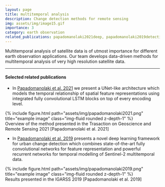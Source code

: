 ```yaml
---
layout: page
title: multitemporal analysis
description: Change detection methods for remote sensing
img: assets/img/image15.gif
importance: 3
category: earth observation
related_publications: papadomanolaki2021deep, papadomanolaki2019detecting
---
```


Multitemporal analysis of satellite data is of utmost importance for different earth observation applications. Our team develops data-driven methods for multitemporal analysis of very high resolution satellite data. 

---

#### Selected related publications

- In [Papadomanolaki et al. 2021](https://inria.hal.science/hal-03140492/file/IEEE_Transactions_on_Geoscience_and_Remote_Sensing.pdf) we present a UNet-like architecture which models the temporal relationship of spatial feature representations using integrated fully convolutional LSTM blocks on top of every encoding level.

<div class="row">
    <div class="col-sm mt-3 mt-md-0">
        {% include figure.html path="assets/img/papadomanolaki2021.png" title="example image" class="img-fluid rounded z-depth-1" %}
    </div>
</div>
<div class="caption">
    Overview of the method presented in the Trasaction on Geoscience and Remote Sensing 2021 [Papadomanolaki et al. 2021]
</div>

- In [Papadomanolaki et al. 2019](https://arxiv.org/pdf/1910.07778.pdf) presents a novel deep learning framework for urban change detection which combines state-of-the-art fully convolutional networks for feature representation and powerful recurrent networks for temporal modelling of Sentinel-2 multitemporal data.

<div class="row">
    <div class="col-sm mt-3 mt-md-0">
        {% include figure.html path="assets/img/papadomanolaki2019.png" title="example image" class="img-fluid rounded z-depth-1" %}
    </div>
</div>
<div class="caption">
    Results presented in the IGARSS 2019 [Papadomanolaki et al. 2019]
</div>




